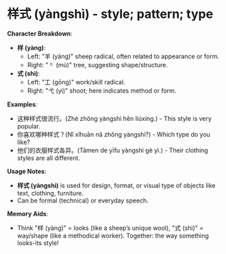 # **样式 (yàngshì) - style; pattern; type**

**Character Breakdown**:  
- **样 (yàng)**:
  - Left: "⽺ (yáng)" sheep radical, often related to appearance or form.
  - Right: "⺀ (mù)" tree, suggesting shape/structure.  
- **式 (shì)**:
  - Left: "⼯ (gōng)" work/skill radical.
  - Right: "弋 (yì)" shoot; here indicates method or form.

**Examples**:  
- 这种样式很流行。(Zhè zhǒng yàngshì hěn liúxíng.) - This style is very popular.  
- 你喜欢哪种样式？(Nǐ xǐhuān nǎ zhǒng yàngshì?) - Which type do you like?  
- 他们的衣服样式各异。(Tāmen de yīfu yàngshì gè yì.) - Their clothing styles are all different.

**Usage Notes**:  
- **样式 (yàngshì)** is used for design, format, or visual type of objects like text, clothing, furniture.  
- Can be formal (technical) or everyday speech.

**Memory Aids**:  
- Think "样 (yàng)" = looks (like a sheep’s unique wool), "式 (shì)" = way/shape (like a methodical worker). Together: the way something looks-its style!
